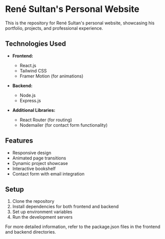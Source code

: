 # René Sultan's Personal Website

This is the repository for René Sultan's personal website, showcasing his portfolio, projects, and professional experience.

## Technologies Used

- **Frontend:**

  - React.js
  - Tailwind CSS
  - Framer Motion (for animations)

- **Backend:**

  - Node.js
  - Express.js

- **Additional Libraries:**
  - React Router (for routing)
  - Nodemailer (for contact form functionality)

## Features

- Responsive design
- Animated page transitions
- Dynamic project showcase
- Interactive bookshelf
- Contact form with email integration

## Setup

1. Clone the repository
2. Install dependencies for both frontend and backend
3. Set up environment variables
4. Run the development servers

For more detailed information, refer to the package.json files in the frontend and backend directories.
